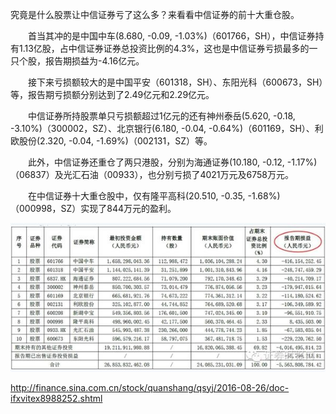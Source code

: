 

究竟是什么股票让中信证券亏了这么多？来看看中信证券的前十大重仓股。

　　首当其冲的是中国中车(8.680, -0.09, -1.03%)（601766，SH），中信证券持有1.13亿股，占中信证券证券总投资比例的4.3%，这也是中信证券亏损最多的一只个股，报告期损益为-4.16亿元。

　　接下来亏损额较大的是中国平安（601318，SH）、东阳光科（600673，SH）等，报告期亏损额分别达到了2.49亿元和2.29亿元。

　　中信证券所持股票单只亏损额超过1亿元的还有神州泰岳(5.620, -0.18, -3.10%)（300002，SZ）、北京银行(6.180, -0.04, -0.64%)（601169，SH）、利欧股份(2.320, -0.04, -1.69%)（002131，SZ）等。

　　此外，中信证券还重仓了两只港股，分别为海通证券(10.180, -0.12, -1.17%)（06837）及光汇石油（00933），也分别亏损了4021万元及6758万元。

　　在中信证券十大重仓股中，仅有隆平高科(20.510, -0.35, -1.68%)（000998，SZ）实现了844万元的盈利。

![中信证券](zxzq01.jpg)


http://finance.sina.com.cn/stock/quanshang/qsyj/2016-08-26/doc-ifxvitex8988252.shtml